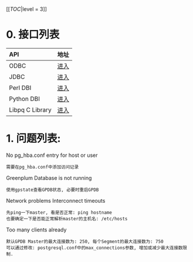 <!-- --- title: GPDB编程接口及常见问题-->

[[_TOC_|level = 3]]

# 0. 接口列表

| API             | 地址                                                          |
|:----------------|:--------------------------------------------------------------|
| ODBC            | [进入](https://network.pivotal.io/products/pivotal-gpdb)      |
| JDBC            | [进入](https://network.pivotal.io/products/pivotal-gpdb)      |
| Perl DBI        | [进入](http://search.cpan.org/dist/DBD-Pg/)                   |
| Python DBI      | [进入](http://www.pygresql.org/)                              |
| Libpq C Library | [进入](https://www.postgresql.org/docs/8.3/static/libpq.html) |

# 1. 问题列表:

No pg_hba.conf entry for host or user

    需要在pg_hba.conf中添加访问记录
    
Greenplum Database is not running

    使用gpstate查看GPDB状态, 必要时重启GPDB
    
Network problems Interconnect timeouts

    先ping一下master, 看是否正常: ping hostname
    也要确定一下是否能正常解析master的主机名: /etc/hosts
    
Too many clients already

    默认GPDB Master的最大连接数为: 250, 每个Segment的最大连接数为: 750
    可以通过修改: postgresql.conf中的max_connections参数, 增加或减少最大连接数限制.
